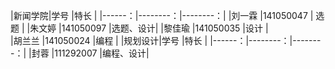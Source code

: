 |新闻学院|学号      |特长      |
|------：|--------：|--------：|
|刘一霖  |141050047 | 选题     |
|朱文婷  |141050097 |选题、设计|
|黎佳瑜  |141050035 |设计      |  
|胡兰兰  |141050024 |编程      |
|规划设计|学号      |特长      |
|------：|--------：|--------：|
|封蓉    |111292007 |编程、设计|          
